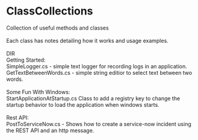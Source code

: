 # ClassCollections<br />
Collection of useful methods and classes<br />
<br />
Each class has notes detailing how it works and usage examples.<br /> 
<br />
DIR<br />
  Getting Started:<br />
    SimpleLogger.cs - simple text logger for recording logs in an application.<br />
    GetTextBetweenWords.cs - simple string editior to select text between two words.<br />
<br />
  Some Fun With Windows:<br />
  StartApplicationAtStartup.cs Class to add a registry key to change the startup behavior to load the application when windows starts. <br />
<br />
  Rest API:<br />
    PostToServiceNow.cs - Shows how to create a service-now incident using the REST API and an http message. <br />
<br />
